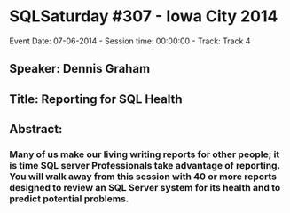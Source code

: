 # SQLSaturday #307 - Iowa City 2014
Event Date: 07-06-2014 - Session time: 00:00:00 - Track: Track 4
## Speaker: Dennis  Graham
## Title: Reporting for SQL Health
## Abstract:
### Many of us make our living writing reports for other people; it is time SQL server Professionals take advantage of reporting.  You will walk away from this session with 40 or more reports designed to review an SQL Server system for its health and to predict potential problems.
